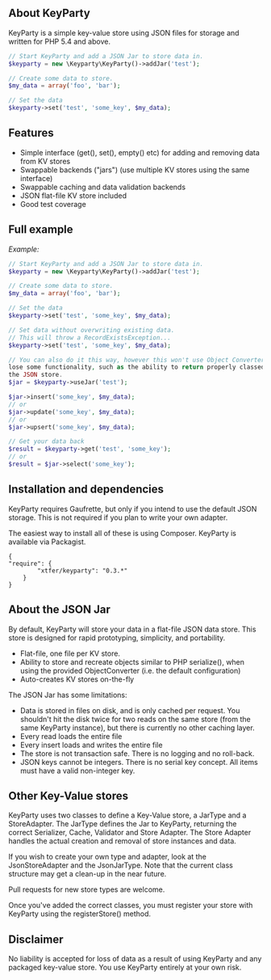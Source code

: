 
## About KeyParty

KeyParty is a simple key-value store using JSON files for storage and written
for PHP 5.4 and above.

```php
// Start KeyParty and add a JSON Jar to store data in.
$keyparty = new \Keyparty\KeyParty()->addJar('test');

// Create some data to store.
$my_data = array('foo', 'bar');

// Set the data
$keyparty->set('test', 'some_key', $my_data);
```

## Features

* Simple interface (get(), set(), empty() etc) for adding and removing data from KV stores
* Swappable backends ("jars") (use multiple KV stores using the same interface)
* Swappable caching and data validation backends
* JSON flat-file KV store included
* Good test coverage

## Full example

*Example:*

```php
// Start KeyParty and add a JSON Jar to store data in.
$keyparty = new \Keyparty\KeyParty()->addJar('test');

// Create some data to store.
$my_data = array('foo', 'bar');

// Set the data
$keyparty->set('test', 'some_key', $my_data);

// Set data without overwriting existing data.
// This will throw a RecordExistsException...
$keyparty->set('test', 'some_key', $my_data);

// You can also do it this way, however this won't use Object Converters, so you may 
lose some functionality, such as the ability to return properly classed objects from
the JSON store.
$jar = $keyparty->useJar('test');

$jar->insert('some_key', $my_data);
// or
$jar->update('some_key', $my_data);
// or
$jar->upsert('some_key', $my_data);

// Get your data back
$result = $keyparty->get('test', 'some_key');
// or
$result = $jar->select('some_key');

```

## Installation and dependencies

KeyParty requires Gaufrette, but only if you intend to use the default JSON
storage. This is not required if you plan to write your own adapter.

The easiest way to install all of these is using Composer. KeyParty is available
via Packagist.

```
{
"require": {
        "xtfer/keyparty": "0.3.*"
    }
}
```

## About the JSON Jar

By default, KeyParty will store your data in a flat-file JSON data store. This store is designed for rapid prototyping, simplicity, and portability. 

- Flat-file, one file per KV store.
- Ability to store and recreate objects similar to PHP serialize(), when using the provided ObjectConverter (i.e. the default configuration)
- Auto-creates KV stores on-the-fly

The JSON Jar has some limitations:

- Data is stored in files on disk, and is only cached per request. You shouldn't
hit the disk twice for two reads on the same store (from the same KeyParty instance), but there is currently no other caching layer.
- Every read loads the entire file
- Every insert loads and writes the entire file
- The store is not transaction safe. There is no logging and no roll-back.
- JSON keys cannot be integers. There is no serial key concept. All items must have a valid non-integer key.


## Other Key-Value stores

KeyParty uses two classes to define a Key-Value store, a JarType and a StoreAdapter. The JarType defines the Jar to KeyParty, returning the correct Serializer, Cache, Validator and Store Adapter. The Store Adapter handles the actual creation and removal of store instances and data.

If you wish to create your own type and adapter, look at the JsonStoreAdapter and the JsonJarType. Note that the current class structure may get a clean-up in the near future.

Pull requests for new store types are welcome.

Once you've added the correct classes, you must register your store with KeyParty using the registerStore() method.

## Disclaimer

No liability is accepted for loss of data as a result of using KeyParty and any
packaged key-value store. You use KeyParty entirely at your own risk.
